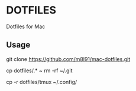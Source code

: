 # DOTFILES
Dotfiles for Mac

## Usage
git clone  https://github.com/m8l91/mac-dotfiles.git

cp dotfiles/.* ~
rm -rf ~/.git

cp -r dotfiles/tmux ~/.config/
 
